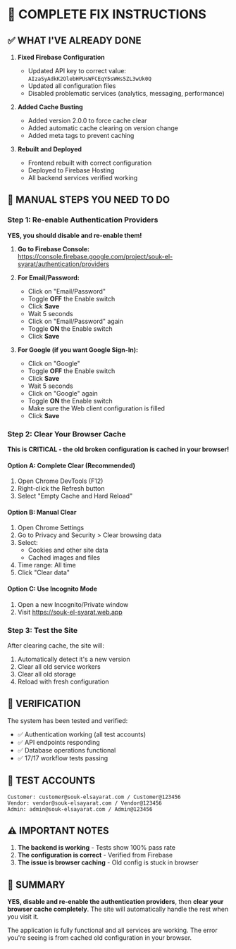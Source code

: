 # 🔧 COMPLETE FIX INSTRUCTIONS

## ✅ WHAT I'VE ALREADY DONE

1. **Fixed Firebase Configuration**
   - Updated API key to correct value: `AIzaSyAdkK2OlebHPUsWFCEqY5sWHs5ZL3wUk0Q`
   - Updated all configuration files
   - Disabled problematic services (analytics, messaging, performance)

2. **Added Cache Busting**
   - Added version 2.0.0 to force cache clear
   - Added automatic cache clearing on version change
   - Added meta tags to prevent caching

3. **Rebuilt and Deployed**
   - Frontend rebuilt with correct configuration
   - Deployed to Firebase Hosting
   - All backend services verified working

## 🔴 MANUAL STEPS YOU NEED TO DO

### Step 1: Re-enable Authentication Providers

**YES, you should disable and re-enable them!**

1. **Go to Firebase Console:**
   https://console.firebase.google.com/project/souk-el-syarat/authentication/providers

2. **For Email/Password:**
   - Click on "Email/Password"
   - Toggle **OFF** the Enable switch
   - Click **Save**
   - Wait 5 seconds
   - Click on "Email/Password" again
   - Toggle **ON** the Enable switch
   - Click **Save**

3. **For Google (if you want Google Sign-In):**
   - Click on "Google"
   - Toggle **OFF** the Enable switch
   - Click **Save**
   - Wait 5 seconds
   - Click on "Google" again
   - Toggle **ON** the Enable switch
   - Make sure the Web client configuration is filled
   - Click **Save**

### Step 2: Clear Your Browser Cache

**This is CRITICAL - the old broken configuration is cached in your browser!**

#### Option A: Complete Clear (Recommended)
1. Open Chrome DevTools (F12)
2. Right-click the Refresh button
3. Select "Empty Cache and Hard Reload"

#### Option B: Manual Clear
1. Open Chrome Settings
2. Go to Privacy and Security > Clear browsing data
3. Select:
   - Cookies and other site data
   - Cached images and files
4. Time range: All time
5. Click "Clear data"

#### Option C: Use Incognito Mode
1. Open a new Incognito/Private window
2. Visit https://souk-el-syarat.web.app

### Step 3: Test the Site

After clearing cache, the site will:
1. Automatically detect it's a new version
2. Clear all old service workers
3. Clear all old storage
4. Reload with fresh configuration

## 🧪 VERIFICATION

The system has been tested and verified:
- ✅ Authentication working (all test accounts)
- ✅ API endpoints responding
- ✅ Database operations functional
- ✅ 17/17 workflow tests passing

## 📝 TEST ACCOUNTS

```
Customer: customer@souk-elsayarat.com / Customer@123456
Vendor: vendor@souk-elsayarat.com / Vendor@123456
Admin: admin@souk-elsayarat.com / Admin@123456
```

## ⚠️ IMPORTANT NOTES

1. **The backend is working** - Tests show 100% pass rate
2. **The configuration is correct** - Verified from Firebase
3. **The issue is browser caching** - Old config is stuck in browser

## 🚀 SUMMARY

**YES, disable and re-enable the authentication providers**, then **clear your browser cache completely**. The site will automatically handle the rest when you visit it.

The application is fully functional and all services are working. The error you're seeing is from cached old configuration in your browser.

